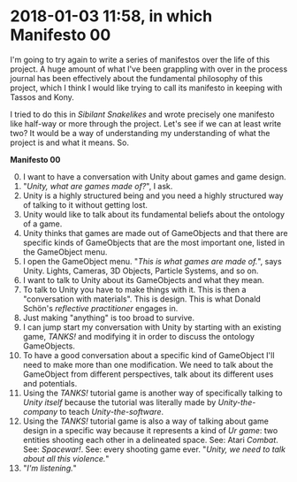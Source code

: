 # 2018-01-03 11:58, in which Manifesto 00

I'm going to try again to write a series of manifestos over the life of this project. A huge amount of what I've been grappling with over in the process journal has been effectively about the fundamental philosophy of this project, which I think I would like trying to call its manifesto in keeping with Tassos and Kony.

I tried to do this in _Sibilant Snakelikes_ and wrote precisely one manifesto like half-way or more through the project. Let's see if we can at least write two? It would be a way of understanding my understanding of what the project is and what it means. So.

__Manifesto 00__

0. I want to have a conversation with Unity about games and game design.
1. "_Unity, what are games made of?_", I ask.
2. Unity is a highly structured being and you need a highly structured way of talking to it without getting lost.
3. Unity would like to talk about its fundamental beliefs about the ontology of a game.
4. Unity thinks that games are made out of GameObjects and that there are specific kinds of GameObjects that are the most important one, listed in the GameObject menu.
5. I open the GameObject menu. "_This is what games are made of._", says Unity. Lights, Cameras, 3D Objects, Particle Systems, and so on.
6. I want to talk to Unity about its GameObjects and what they mean.
7. To talk to Unity you have to make things with it. This is then a "conversation with materials". This is design. This is what Donald Schön's _reflective practitioner_ engages in.
8. Just making "anything" is too broad to survive.
9. I can jump start my conversation with Unity by starting with an existing game, _TANKS!_ and modifying it in order to discuss the ontology GameObjects.
10. To have a good conversation about a specific kind of GameObject I'll need to make more than one modification. We need to talk about the GameObject from different perspectives, talk about its different uses and potentials.
11. Using the _TANKS!_ tutorial game is another way of specifically talking to _Unity itself_ because the tutorial was literally made by _Unity-the-company_ to teach _Unity-the-software_.
12. Using the _TANKS!_ tutorial game is also a way of talking about game design in a specific way because it represents a kind of _Ur game_: two entities shooting each other in a delineated space. See: Atari _Combat_. See: _Spacewar!_. See: every shooting game ever. "_Unity, we need to talk about all this violence._"
13. "_I'm listening._"
